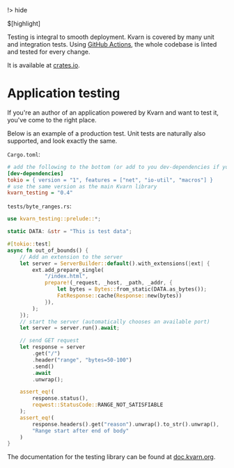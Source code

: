 !> hide

<head>
    <title>Testing | Kvarn</title>
    <meta name="permalinks" content="not-titles"> <!-- part of JS on icelk.dev & kvarn.org, options: disabled|enabled|not-titles -->
    <meta name="description" content="Method of testing Kvarn applications and the Kvarn library">
    $[highlight]
</head>

Testing is integral to smooth deployment. Kvarn is covered by many unit and integration tests.
Using [GitHub Actions](https://github.com/Icelk/kvarn/actions), the whole codebase is linted and tested for every change.

It is available at [crates.io](https://crates.io/crates/kvarn_testing/).

# Application testing

If you're an author of an application powered by Kvarn and want to test it, you've come to the right place.

Below is an example of a production test. Unit tests are naturally also supported, and look exactly the same.

`Cargo.toml`:

```ini
# add the following to the bottom (or add to you dev-dependencies if you already have that section)
[dev-dependencies]
tokio = { version = "1", features = ["net", "io-util", "macros"] }
# use the same version as the main Kvarn library
kvarn_testing = "0.4"
```

`tests/byte_ranges.rs`:

```rust
use kvarn_testing::prelude::*;

static DATA: &str = "This is test data";

#[tokio::test]
async fn out_of_bounds() {
    // Add an extension to the server
    let server = ServerBuilder::default().with_extensions(|ext| {
        ext.add_prepare_single(
            "/index.html",
            prepare!(_request, _host, _path, _addr, {
                let bytes = Bytes::from_static(DATA.as_bytes());
                FatResponse::cache(Response::new(bytes))
            }),
        );
    });
    // start the server (automatically chooses an available port)
    let server = server.run().await;

    // send GET request
    let response = server
        .get("/")
        .header("range", "bytes=50-100")
        .send()
        .await
        .unwrap();

    assert_eq!(
        response.status(),
        reqwest::StatusCode::RANGE_NOT_SATISFIABLE
    );
    assert_eq!(
        response.headers().get("reason").unwrap().to_str().unwrap(),
        "Range start after end of body"
    )
}
```

The documentation for the testing library can be found at [doc.kvarn.org](https://doc.kvarn.org/kvarn_testing/).

